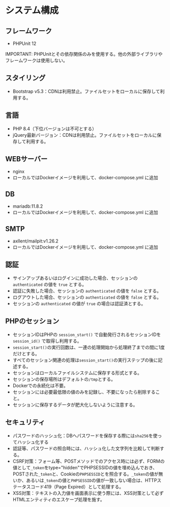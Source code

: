 # システム構成

## フレームワーク

- PHPUnit 12

IMPORTANT: PHPUnitとその依存関係のみを使用する。他の外部ライブラリやフレームワークは使用しない。

## スタイリング

- Bootstrap v5.3：CDNは利用禁止。ファイルセットをローカルに保存して利用する。

## 言語

- PHP 8.4（下位バージョンは不可とする）
- jQuery最新バージョン：CDNは利用禁止。ファイルセットをローカルに保存して利用する。

## WEBサーバー

- nginx
- ローカルではDockerイメージを利用して、docker-compose.yml に追加

## DB

- mariadb:11.8.2
- ローカルではDockerイメージを利用して、docker-compose.yml に追加

## SMTP

- axllent/mailpit:v1.26.2
- ローカルではDockerイメージを利用して、docker-compose.yml に追加

## 認証

- サインアップあるいはログインに成功した場合、セッションの `authenticated` の値を `true` とする。
- 認証に失敗した場合、セッションの `authenticated` の値を `false` とする。
- ログアウトした場合、セッションの `authenticated` の値を `false` とする。
- セッションの `authenticated` の値が `true` の場合は認証済とする。

## PHPのセッション

- セッションIDはPHPの `session_start()` で自動発行されるセッションIDを `session_id()` で取得し利用する。
- `session_start()`の実行回数は、一連の処理開始から処理終了までの間に1度だけとする。
- すべてのセッション関連の処理は`session_start()`の実行ステップの後に記述する。
- セッションはローカルファイルシステムに保存する形式とする。
- セッションの保存場所はデフォルトの`/tmp`とする。
- Dockerでの永続化は不要。
- セッションには必要最低限の値のみを記録し、不要になったら削除すること。
- セッションに保存するデータが肥大化しないように注意する。

## セキュリティ

- パスワードのハッシュ化：DBへパスワードを保存する際には`sha256`を使ってハッシュ化する
- 認証等、パスワードの照合時には、ハッシュ化した文字列を比較して判断する。
- CSRF対策：フォーム等、POSTメソッドでのアクセス時には必ず、FORMの値として`_token`をtype="hidden"でPHPSESSIDの値を埋め込んでおき、POSTされた`_token`と、Cookieの`PHPSESSID`とを照合する。`_token`の値が無いか、あるいは`_token`の値と`PHPSESSID`の値が一致しない場合は、HTTPステータスコード419（Page Expired）として処理する。
- XSS対策：テキストの入力値を画面表示に使う際には、XSS対策として必ずHTMLエンティティのエスケープ処理を施す。

